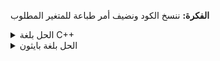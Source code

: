 **الفكرة:** ننسخ الكود ونضيف أمر طباعة للمتغير المطلوب
<details>
  <summary>الحل بلغة С++</summary>

```c++
#include <iostream>
using namespace std;
int main()
{
  int x = 11;
  int y = 29;
  int z;

  if (x % 2 != 0) {
    if (x > y) {
        z = 0;
    } else {
        z = 1;
    }
  } else {
    if (x > y) {
        z = 2;
    } else {
        z = 3;
    }
  }
  cout << z; // أضفنا أمر الطباعة
}
```

</details> 

<details>
  <summary>الحل بلغة بايثون</summary>
  
```py
x = 11
y = 29

if x % 2 != 0:
    if x > y:
        z = 0
    else:
        z = 1
else:
    if x > y:
        z = 2
    else:
        z = 3

print(z) # أضفنا أمر الطباعة
```

</details>